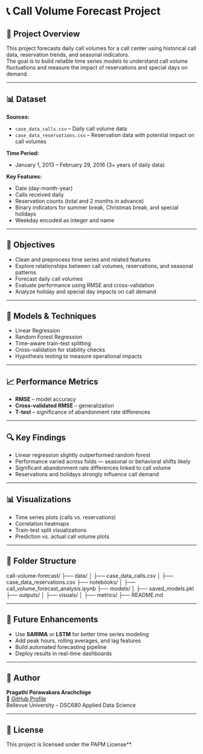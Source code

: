 # 📞 Call Volume Forecast Project

## 📌 Project Overview
This project forecasts daily call volumes for a call center using historical call data, reservation trends, and seasonal indicators.  
The goal is to build reliable time series models to understand call volume fluctuations and measure the impact of reservations and special days on demand.

---

## 📊 Dataset

**Sources:**
- `case_data_calls.csv` – Daily call volume data
- `case_data_reservations.csv` – Reservation data with potential impact on call volumes

**Time Period:**
- January 1, 2013 – February 29, 2016 (3+ years of daily data)

**Key Features:**
- Date (day-month-year)
- Calls received daily
- Reservation counts (total and 2 months in advance)
- Binary indicators for summer break, Christmas break, and special holidays
- Weekday encoded as integer and name

---

## 🎯 Objectives
- Clean and preprocess time series and related features
- Explore relationships between call volumes, reservations, and seasonal patterns
- Forecast daily call volumes
- Evaluate performance using RMSE and cross-validation
- Analyze holiday and special day impacts on call demand

---

## 🧠 Models & Techniques
- Linear Regression
- Random Forest Regression
- Time-aware train-test splitting
- Cross-validation for stability checks
- Hypothesis testing to measure operational impacts

---

## 📈 Performance Metrics
- **RMSE** – model accuracy
- **Cross-validated RMSE** – generalization
- **T-test** – significance of abandonment rate differences

---

## 🔍 Key Findings
- Linear regression slightly outperformed random forest
- Performance varied across folds — seasonal or behavioral shifts likely
- Significant abandonment rate differences linked to call volume
- Reservations and holidays strongly influence call demand

---

## 📊 Visualizations
- Time series plots (calls vs. reservations)
- Correlation heatmaps
- Train-test split visualizations
- Prediction vs. actual call volume plots

---

## 📂 Folder Structure
call-volume-forecast/
├── data/
│ ├── case_data_calls.csv
│ ├── case_data_reservations.csv
├── notebooks/
│ ├── call_volume_forecast_analysis.ipynb
├── models/
│ ├── saved_models.pkl
├── outputs/
│ ├── visuals/
│ ├── metrics/
├── README.md

---

## 🔮 Future Enhancements
- Use **SARIMA** or **LSTM** for better time series modeling
- Add peak hours, rolling averages, and lag features
- Build automated forecasting pipeline
- Deploy results in real-time dashboards

---

## 👤 Author
**Pragathi Porawakara Arachchige**  
📎 [GitHub Profile](https://github.com/PragathiM007)  
Bellevue University – DSC680 Applied Data Science

---

## 📜 License
This project is licensed under the PAPM License**.

